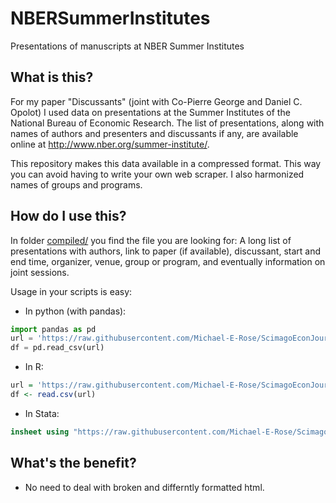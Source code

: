 # NBERSummerInstitutes
Presentations of manuscripts at NBER Summer Institutes

## What is this?
For my paper "Discussants" (joint with Co-Pierre George and Daniel C. Opolot) I used data on presentations at the Summer Institutes of the National Bureau of Economic Research.  The list of presentations, along with names of authors and presenters and discussants if any, are available online at http://www.nber.org/summer-institute/.

This repository makes this data available in a compressed format.  This way you can avoid having to write your own web scraper.  I also harmonized names of groups and programs.

## How do I use this?

In folder [compiled/](./compiled/) you find the file you are looking for: A long list of presentations with authors, link to paper (if available), discussant, start and end time, organizer, venue, group or program, and eventually information on joint sessions.

Usage in your scripts is easy:

* In python (with pandas):
```python
import pandas as pd
url = 'https://raw.githubusercontent.com/Michael-E-Rose/ScimagoEconJournalImpactFactors/master/compiled/Scimago_JIFs.csv'
df = pd.read_csv(url)
```

* In R:
```R
url = 'https://raw.githubusercontent.com/Michael-E-Rose/ScimagoEconJournalImpactFactors/master/compiled/Scimago_JIFs.csv'
df <- read.csv(url)
```

* In Stata:
```Stata
insheet using "https://raw.githubusercontent.com/Michael-E-Rose/ScimagoEconJournalImpactFactors/master/compiled/Scimago_JIFs.csv"
```

## What's the benefit?
- No need to deal with broken and differntly formatted html.
